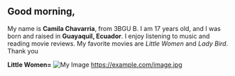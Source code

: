 ## Good morning, 
My name is **Camila Chavarria**, from 3BGU B. I am 17 years old, and I was born and raised in **Guayaquil, Ecuador**. I enjoy listening to music and reading movie reviews. My favorite movies are *Little Women* and *Lady Bird*. Thank you

**Little Women=**
<img src= "https://i1.wp.com/www.anothergaze.com/wp-content/uploads/2019/12/littlewomen.jpg?fit=1050%2C525&ssl=1" alt= "My Image" />
https://example.com/image.jpg
